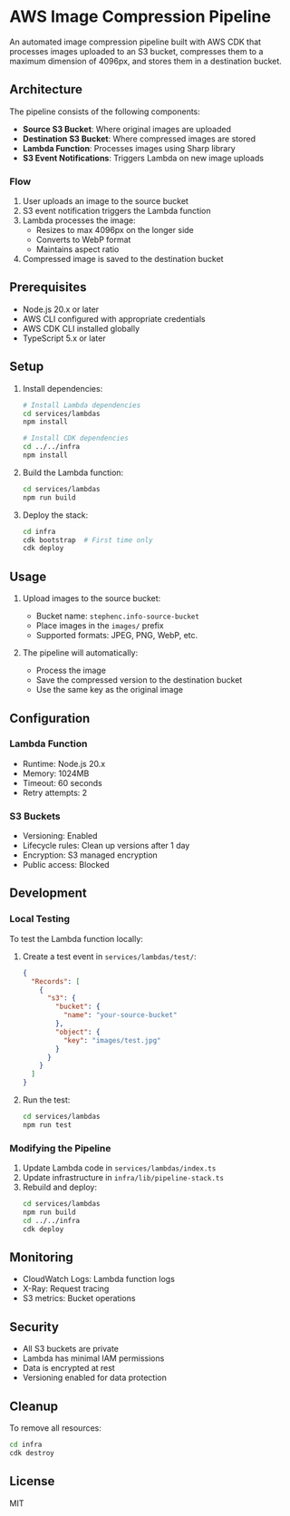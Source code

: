 # AWS Image Compression Pipeline

An automated image compression pipeline built with AWS CDK that processes images uploaded to an S3 bucket, compresses them to a maximum dimension of 4096px, and stores them in a destination bucket.

## Architecture

The pipeline consists of the following components:

- **Source S3 Bucket**: Where original images are uploaded
- **Destination S3 Bucket**: Where compressed images are stored
- **Lambda Function**: Processes images using Sharp library
- **S3 Event Notifications**: Triggers Lambda on new image uploads

### Flow

1. User uploads an image to the source bucket
2. S3 event notification triggers the Lambda function
3. Lambda processes the image:
   - Resizes to max 4096px on the longer side
   - Converts to WebP format
   - Maintains aspect ratio
4. Compressed image is saved to the destination bucket

## Prerequisites

- Node.js 20.x or later
- AWS CLI configured with appropriate credentials
- AWS CDK CLI installed globally
- TypeScript 5.x or later

## Setup

1. Install dependencies:

   ```bash
   # Install Lambda dependencies
   cd services/lambdas
   npm install

   # Install CDK dependencies
   cd ../../infra
   npm install
   ```

2. Build the Lambda function:

   ```bash
   cd services/lambdas
   npm run build
   ```

3. Deploy the stack:
   ```bash
   cd infra
   cdk bootstrap  # First time only
   cdk deploy
   ```

## Usage

1. Upload images to the source bucket:

   - Bucket name: `stephenc.info-source-bucket`
   - Place images in the `images/` prefix
   - Supported formats: JPEG, PNG, WebP, etc.

2. The pipeline will automatically:
   - Process the image
   - Save the compressed version to the destination bucket
   - Use the same key as the original image

## Configuration

### Lambda Function

- Runtime: Node.js 20.x
- Memory: 1024MB
- Timeout: 60 seconds
- Retry attempts: 2

### S3 Buckets

- Versioning: Enabled
- Lifecycle rules: Clean up versions after 1 day
- Encryption: S3 managed encryption
- Public access: Blocked

## Development

### Local Testing

To test the Lambda function locally:

1. Create a test event in `services/lambdas/test/`:

   ```json
   {
     "Records": [
       {
         "s3": {
           "bucket": {
             "name": "your-source-bucket"
           },
           "object": {
             "key": "images/test.jpg"
           }
         }
       }
     ]
   }
   ```

2. Run the test:
   ```bash
   cd services/lambdas
   npm run test
   ```

### Modifying the Pipeline

1. Update Lambda code in `services/lambdas/index.ts`
2. Update infrastructure in `infra/lib/pipeline-stack.ts`
3. Rebuild and deploy:
   ```bash
   cd services/lambdas
   npm run build
   cd ../../infra
   cdk deploy
   ```

## Monitoring

- CloudWatch Logs: Lambda function logs
- X-Ray: Request tracing
- S3 metrics: Bucket operations

## Security

- All S3 buckets are private
- Lambda has minimal IAM permissions
- Data is encrypted at rest
- Versioning enabled for data protection

## Cleanup

To remove all resources:

```bash
cd infra
cdk destroy
```

## License

MIT
